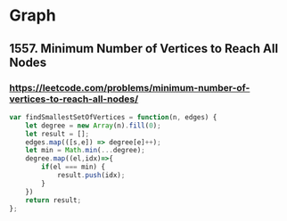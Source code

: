 # Graph 

## 1557. Minimum Number of Vertices to Reach All Nodes

### https://leetcode.com/problems/minimum-number-of-vertices-to-reach-all-nodes/

```js
var findSmallestSetOfVertices = function(n, edges) {
    let degree = new Array(n).fill(0);
    let result = [];
    edges.map(([s,e]) => degree[e]++);
    let min = Math.min(...degree);
    degree.map((el,idx)=>{
        if(el === min) {
            result.push(idx);
        }
    })
    return result;
};
```